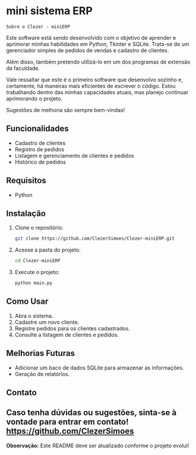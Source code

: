 # mini sistema ERP

    Sobre o Clezer - miniERP

Este software está sendo desenvolvido com o objetivo de aprender e aprimorar minhas 
habilidades em Python, Tkinter e SQLite. Trata-se de um gerenciador simples de pedidos 
de vendas e cadastro de clientes.

Além disso, também pretendo utilizá-lo em um dos programas de extensão da faculdade.

Vale ressaltar que este é o primeiro software que desenvolvo sozinho e, certamente, 
há maneiras mais eficientes de escrever o código. Estou trabalhando dentro das minhas 
capacidades atuais, mas planejo continuar aprimorando o projeto.

Sugestões de melhoria são sempre bem-vindas! 

##  Funcionalidades

- Cadastro de clientes
- Registro de pedidos
- Listagem e gerenciamento de clientes e pedidos
- Histórico de pedidos

##  Requisitos

- Python

##  Instalação

1. Clone o repositório:
   ```bash
   git clone https://github.com/ClezerSimoes/Clezer-miniERP.git
   ```
2. Acesse a pasta do projeto:
   ```bash
   cd Clezer-miniERP
   ```
3. Execute o projeto:
   ```bash
   python main.py
   ```

##  Como Usar

1. Abra o sistema.
2. Cadastre um novo cliente.
3. Registre pedidos para os clientes cadastrados.
4. Consulte a listagem de clientes e pedidos.

##  Melhorias Futuras

- Adicionar um baco de dados SQLite para armazenar as informações.
- Geração de relatórios.

##  Contato

Caso tenha dúvidas ou sugestões, sinta-se à vontade para entrar em contato!
https://github.com/ClezerSimoes
---

**Observação:** Este README deve ser atualizado conforme o projeto evolui! 